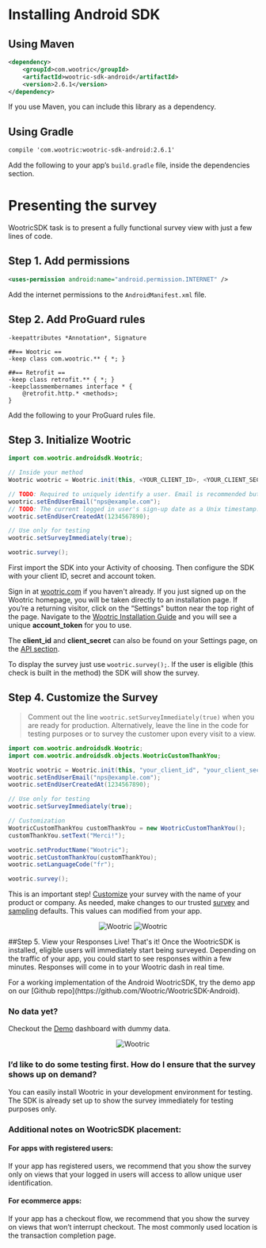 # Installing Android SDK

## Using Maven
```xml
<dependency>
    <groupId>com.wootric</groupId>
    <artifactId>wootric-sdk-android</artifactId>
    <version>2.6.1</version>
</dependency>
```

If you use Maven, you can include this library as a dependency.

## Using Gradle
```xml
compile 'com.wootric:wootric-sdk-android:2.6.1'
```

 Add the following to your app’s `build.gradle` file, inside the dependencies section.

# Presenting the survey
WootricSDK task is to present a fully functional survey view with just a few lines of code.

## Step 1. Add permissions
```xml
<uses-permission android:name="android.permission.INTERNET" />
```
Add the internet permissions to the `AndroidManifest.xml` file.


## Step 2. Add ProGuard rules
```ProGuard
-keepattributes *Annotation*, Signature

##== Wootric ==
-keep class com.wootric.** { *; }

##== Retrofit ==
-keep class retrofit.** { *; }
-keepclassmembernames interface * {
    @retrofit.http.* <methods>;
}
```

Add the following to your ProGuard rules file.

## Step 3. Initialize Wootric
```java
import com.wootric.androidsdk.Wootric;

// Inside your method
Wootric wootric = Wootric.init(this, <YOUR_CLIENT_ID>, <YOUR_CLIENT_SECRET>, <YOUR_ACCOUNT_TOKEN>);

// TODO: Required to uniquely identify a user. Email is recommended but this can be any unique identifier.
wootric.setEndUserEmail("nps@example.com");
// TODO: The current logged in user's sign-up date as a Unix timestamp.
wootric.setEndUserCreatedAt(1234567890);

// Use only for testing
wootric.setSurveyImmediately(true);

wootric.survey();
```
First import the SDK into your Activity of choosing. Then configure the SDK with your client ID, secret and account token.

Sign in at [wootric.com](https://www.wootric.com/) if you haven't already. If you just signed up on the Wootric homepage, you will be taken directly to an installation page. If you’re a returning visitor, click on the “Settings" button near the top right of the page. Navigate to the [Wootric Installation Guide](https://app.wootric.com/install) and you will see a unique **account_token** for you to use.

The **client_id** and **client_secret** can also be found on your Settings page, on the [API section](https://app.wootric.com/account_settings/edit#!/api).

To display the survey just use `wootric.survey();`. If the user is eligible (this check is built in the method) the SDK will show the survey.


## Step 4. Customize the Survey

> Comment out the line `wootric.setSurveyImmediately(true)` when you are ready for production. Alternatively, leave the line in the code for testing purposes or to survey the customer upon every visit to a view.

```java
import com.wootric.androidsdk.Wootric;
import com.wootric.androidsdk.objects.WootricCustomThankYou;

Wootric wootric = Wootric.init(this, "your_client_id", "your_client_secret", "NPS­-xxxxxxxx");
wootric.setEndUserEmail("nps@example.com");
wootric.setEndUserCreatedAt(1234567890);

// Use only for testing
wootric.setSurveyImmediately(true);

// Customization
WootricCustomThankYou customThankYou = new WootricCustomThankYou();
customThankYou.setText("Merci!");

wootric.setProductName("Wootric");
wootric.setCustomThankYou(customThankYou);
wootric.setLanguageCode("fr");

wootric.survey();
```

This is an important step! [Customize](https://app.wootric.com/user_settings/edit#!/survey-nps) your survey with the name of your product or company. As needed, make changes to our trusted [survey](https://app.wootric.com/user_settings/edit#!/survey-nps) and [sampling](https://app.wootric.com/user_settings/edit#!/sampling) defaults. This values can modified from your app.

<p align="center" >
  <img src="https://cloud.githubusercontent.com/assets/1431421/17188297/0c761584-5402-11e6-9339-8af8f63125a5.png" alt="Wootric" title="Customization">
  <img src="https://cloud.githubusercontent.com/assets/1431421/17188298/0c8dec22-5402-11e6-8925-020e777c36ba.png" alt="Wootric" title="Customization">
</p>

##Step 5. View your Responses Live!
That's it! Once the WootricSDK is installed, eligible users will immediately start being surveyed.
Depending on the traffic of your app, you could start to see responses within a few minutes.
Responses will come in to your Wootric dash in real time.

<aside class="notice">
For a working implementation of the Android WootricSDK, try the demo app on our [Github repo](https://github.com/Wootric/WootricSDK-Android).
</aside>


### **No data yet?**
Checkout the [Demo](https://demo.wootric.com/) dashboard with dummy data.

<p align="center" >
  <img src="https://cloud.githubusercontent.com/assets/1431421/17186433/d64cd56c-53fa-11e6-8add-2a141ff4f886.png" alt="Wootric" title="Demo">
</p>

### **I’d like to do some testing first. How do I ensure that the survey shows up on demand?**

You can easily install Wootric in your development environment for testing. The SDK is
already set up to show the survey immediately for testing purposes only.

### Additional notes on WootricSDK placement:

#### For apps with registered users:
If your app has registered users, we recommend that you
show the survey only on views that your logged in users will access to allow unique user
identification.

#### For ecommerce apps:
If your app has a checkout flow, we recommend that you show the survey
on views that won’t interrupt checkout. The most commonly used location is the transaction
completion page.
